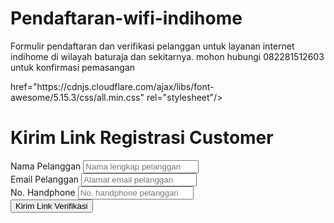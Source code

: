 # Pendaftaran-wifi-indihome
Formulir pendaftaran dan verifikasi pelanggan untuk layanan internet indihome di wilayah baturaja dan sekitarnya. mohon hubungi 082281512603 untuk konfirmasi pemasangan
<html>
<head> href="https://cdnjs.cloudflare.com/ajax/libs/font-awesome/5.15.3/css/all.min.css" rel="stylesheet"/>
</head>
<body class="bg-gray-100 flex flex-col items-center justify-center min-h-screen">
    <div class="w-full max-w-md mx-auto bg-white rounded-lg shadow-md p-6">
        <div class="flex items-center mb-6">
            <i class="fas fa-arrow-left text-xl text-gray-700"></i>
            <h1 class="text-xl font-bold text-center flex-grow text-gray-900">Kirim Link Registrasi Customer</h1>
        </div>
        <form>
            <div class="mb-4">
                <label class="block text-gray-700 text-sm font-bold mb-2" for="nama-pelanggan">Nama Pelanggan</label>
                <input class="shadow appearance-none border rounded w-full py-2 px-3 text-gray-700 leading-tight focus:outline-none focus:shadow-outline" id="nama-pelanggan" type="text" placeholder="Nama lengkap pelanggan"/>
            </div>
            <div class="mb-4">
                <label class="block text-gray-700 text-sm font-bold mb-2" for="email-pelanggan">Email Pelanggan</label>
                <input class="shadow appearance-none border rounded w-full py-2 px-3 text-gray-700 leading-tight focus:outline-none focus:shadow-outline" id="email-pelanggan" type="email" placeholder="Alamat email pelanggan"/>
            </div>
            <div class="mb-6">
                <label class="block text-gray-700 text-sm font-bold mb-2" for="no-handphone">No. Handphone</label>
                <input class="shadow appearance-none border rounded w-full py-2 px-3 text-gray-700 leading-tight focus:outline-none focus:shadow-outline" id="no-handphone" type="text" placeholder="No. handphone pelanggan"/>
            </div>
            <div class="flex items-center justify-center">
                <button class="bg-red-400 hover:bg-red-500 text-white font-bold py-2 px-4 rounded-full focus:outline-none focus:shadow-outline" type="button">
                    Kirim Link Verifikasi
                </button>
            </div>
        </form>
    </div>
</body>
</html>